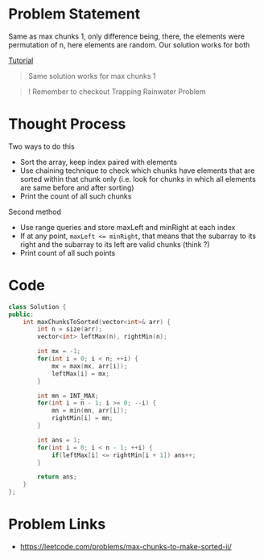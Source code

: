 # Problem Statement

Same as max chunks 1, only difference being, there, the elements were permutation of n, here elements are random. Our solution works for both

[Tutorial]()

> Same solution works for max chunks 1

> ! Remember to checkout Trapping Rainwater Problem

# Thought Process

Two ways to do this
- Sort the array, keep index paired with elements
- Use chaining technique to check which chunks have elements that are sorted within that chunk only (i.e. look for chunks in which all elements are same before and after sorting)
- Print the count of all such chunks

Second method
- Use range queries and store maxLeft and minRight at each index
- If at any point, `maxLeft <= minRight`, that means that the subarray to its right and the subarray to its left are valid chunks (think ?)
- Print count of all such points

# Code
```cpp
class Solution {
public:
    int maxChunksToSorted(vector<int>& arr) {
        int n = size(arr);
        vector<int> leftMax(n), rightMin(n);

        int mx = -1;
        for(int i = 0; i < n; ++i) {
            mx = max(mx, arr[i]);
            leftMax[i] = mx;
        }

        int mn = INT_MAX;
        for(int i = n - 1; i >= 0; --i) {
            mn = min(mn, arr[i]);
            rightMin[i] = mn;
        }

        int ans = 1;
        for(int i = 0; i < n - 1; ++i) {
            if(leftMax[i] <= rightMin[i + 1]) ans++;
        }

        return ans;
    }
};
```

# Problem Links
- https://leetcode.com/problems/max-chunks-to-make-sorted-ii/
